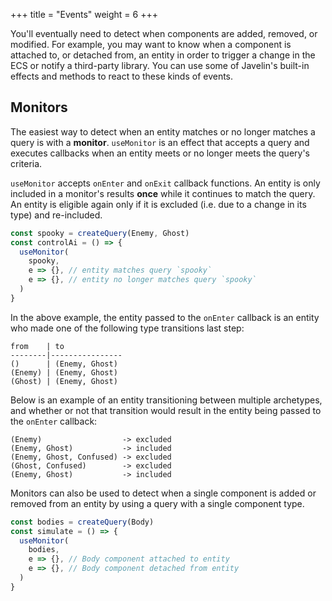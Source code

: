 +++
title = "Events"
weight = 6
+++

You'll eventually need to detect when components are added, removed, or modified. For example, you may want to know when a component is attached to, or detached from, an entity in order to trigger a change in the ECS or notify a third-party library. You can use some of Javelin's built-in effects and methods to react to these kinds of events.

## Monitors

The easiest way to detect when an entity matches or no longer matches a query is with a **monitor**. `useMonitor` is an effect that accepts a query and executes callbacks when an entity meets or no longer meets the query's criteria.

`useMonitor` accepts `onEnter` and `onExit` callback functions. An entity is only included in a monitor's results **once** while it continues to match the query. An entity is eligible again only if it is excluded (i.e. due to a change in its type) and re-included.

```ts
const spooky = createQuery(Enemy, Ghost)
const controlAi = () => {
  useMonitor(
    spooky,
    e => {}, // entity matches query `spooky`
    e => {}, // entity no longer matches query `spooky`
  )
}
```

In the above example, the entity passed to the `onEnter` callback is an entity who made one of the following type transitions last step:

```
from    | to
--------|----------------
()      | (Enemy, Ghost)
(Enemy) | (Enemy, Ghost)
(Ghost) | (Enemy, Ghost)
```

Below is an example of an entity transitioning between multiple archetypes, and whether or not that transition would result in the entity being passed to the `onEnter` callback:

```
(Enemy)                  -> excluded
(Enemy, Ghost)           -> included
(Enemy, Ghost, Confused) -> excluded
(Ghost, Confused)        -> excluded
(Enemy, Ghost)           -> included
```

Monitors can also be used to detect when a single component is added or removed from an entity by using a query with a single component type.

```ts
const bodies = createQuery(Body)
const simulate = () => {
  useMonitor(
    bodies,
    e => {}, // Body component attached to entity
    e => {}, // Body component detached from entity
  )
}
```
